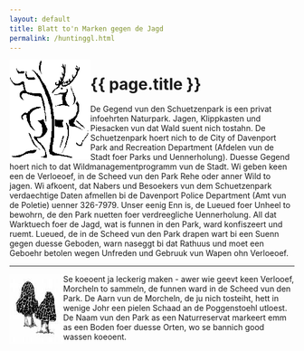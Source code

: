 ```yaml
---
layout: default
title: Blatt to'n Marken gegen de Jagd
permalink: /huntinggl.html
---
```


<span style="float: left">![hirsch-deer.gif](/assets/images/hirsch-deer.gif)</span>
# {{ page.title }}

De Gegend vun den Schuetzenpark is een privat infoehrten Naturpark. Jagen, Klippkasten und Piesacken vun dat Wald suent nich tostahn. De Schuetzenpark hoert nich to de City of Davenport Park and Recreation Department (Afdelen vun de Stadt foer Parks und Uennerholung). Duesse Gegend hoert nich to dat Wildmanagementprogramm vun de Stadt. Wi geben keen een de Verloeoef, in de Scheed vun den Park Rehe oder anner Wild to jagen. Wi afkoent, dat Nabers und Besoekers vun dem Schuetzenpark verdaechtige Daten afmellen bi de Davenport Police Department (Amt vun de Poletie) uenner 326-7979. Unser eenig Enn is, de Lueued foer Unheel to bewohrn, de den Park nuetten foer verdreegliche Uennerholung. All dat Warktuech foer de Jagd, wat is funnen in den Park, ward konfiszeert und ruemt. Lueued, de in de Scheed vun den Park drapen wart bi een Suenn gegen duesse Geboden, warn naseggt bi dat Rathuus und moet een Geboehr betolen wegen Unfreden und Gebruuk vun Wapen ohn Verloeoef.

---

<span style="float: left">![mushroom](/assets/images/mushroom.jpg)</span>
Se koeoent ja leckerig maken - awer wie geevt keen Verlooef, Morcheln to sammeln, de funnen ward in de Scheed vun den Park. De Aarn vun de Morcheln, de ju nich tosteiht, hett in wenige Johr een pielen Schaad an de Poggenstoehl utloest. De Naam vun den Park as een Naturreservat markeert emm as een Boden foer duesse Orten, wo se bannich good wassen koeoent.